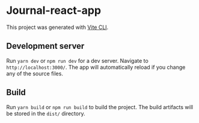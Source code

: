 # Journal-react-app

This project was generated with [Vite CLI](https://vitejs.dev/).

## Development server

Run `yarn dev` or `npm run dev` for a dev server. Navigate to `http://localhost:3000/`. The app will automatically reload if you change any of the source files.

## Build

Run `yarn build` or `npm run build` to build the project. The build artifacts will be stored in the `dist/` directory.



